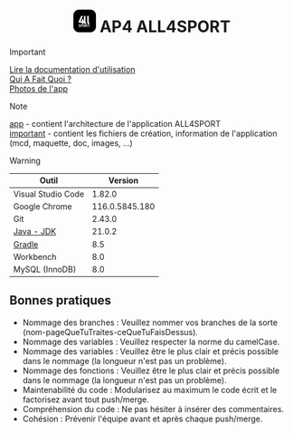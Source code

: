 # <div align="center">![Logo application de l'application All4Sport](/app/assets/images/logo_git.png) AP4 ALL4SPORT</div>

> [!IMPORTANT]  
> [Lire la documentation d'utilisation](# "Lire la documentation d'utilisation")  
> [Qui A Fait Quoi ?](# "Qui A Fait Quoi ?")  
> [Photos de l'app](# "Photos de l'app")

> [!NOTE]
> [app](/app "app") - contient l'architecture de l'application ALL4SPORT  
> [important](/important "important") - contient les fichiers de création, information de l'application (mcd, maquette, doc, images, ...)

> [!WARNING]  
> | Outil  | Version |
> | ------------- | ------------- |
> | Visual Studio Code | 1.82.0 |
> | Google Chrome | 116.0.5845.180 |
> | Git | 2.43.0 |
> | [Java - JDK](https://www.oracle.com/fr/java/technologies/downloads/ "Java - JDK") | 21.0.2 |
> | [Gradle](https://docs.gradle.org/current/userguide/compatibility.html "Gradle") | 8.5 |
> | Workbench | 8.0 |
> | MySQL (InnoDB) | 8.0 |

## Bonnes pratiques

- Nommage des branches : Veuillez nommer vos branches de la sorte (nom-pageQueTuTraites-ceQueTuFaisDessus).
- Nommage des variables : Veuillez respecter la norme du camelCase.
- Nommage des variables : Veuillez être le plus clair et précis possible dans le nommage (la longueur n'est pas un problème).
- Nommage des fonctions : Veuillez être le plus clair et précis possible dans le nommage (la longueur n'est pas un problème).
- Maintenabilité du code : Modularisez au maximum le code écrit et le factorisez avant tout push/merge.
- Compréhension du code : Ne pas hésiter à insérer des commentaires.
- Cohésion : Prévenir l'équipe avant et après chaque push/merge.
